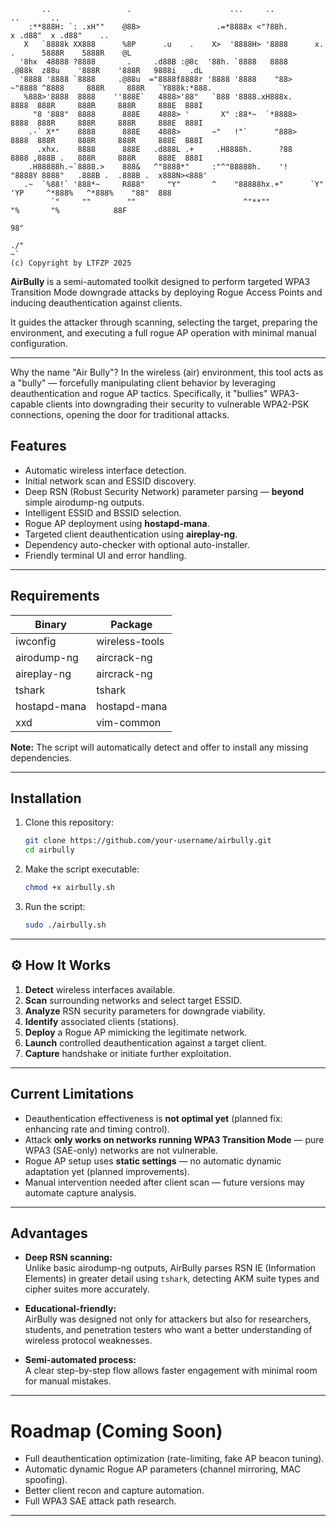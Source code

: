 ```
       ..                 .                      ...     ..                           ..       ..              
    :**888H: `: .xH""    @88>                 .=*8888x <"?88h.                  x .d88"  x .d88"    ..         
   X   `8888k XX888      %8P      .u    .    X>  '8888H> '8888      x.    .      5888R    5888R    @L          
  '8hx  48888 ?8888       .     .d88B :@8c  '88h. `8888   8888    .@88k  z88u    '888R    '888R   9888i   .dL  
  '8888 '8888 `8888     .@88u  ="8888f8888r '8888 '8888    "88>  ~"8888 ^8888     888R     888R   `Y888k:*888. 
   %888>'8888  8888    ''888E`   4888>'88"   `888 '8888.xH888x.    8888  888R     888R     888R     888E  888I 
     "8 '888"  8888      888E    4888> '       X" :88*~  `*8888>   8888  888R     888R     888R     888E  888I 
    .-` X*"    8888      888E    4888>       ~"   !"`      "888>   8888  888R     888R     888R     888E  888I 
      .xhx.    8888      888E   .d888L .+     .H8888h.      ?88    8888 ,888B .   888R     888R     888E  888I 
    .H88888h.~`8888.>    888&   ^"8888*"     :"^"88888h.    '!    "8888Y 8888"   .888B .  .888B .  x888N><888' 
   .~  `%88!` '888*~     R888"     "Y"       ^    "88888hx.+"      `Y"   'YP     ^*888%   ^*888%    "88"  888  
         `"     ""        ""                        ^"**""                         "%       "%            88F  
                                                                                                         98"   
                                                                                                       ./"                                                                                                           ~`
(c) Copyright by LTFZP 2025
```     
**AirBully** is a semi-automated toolkit designed to perform targeted WPA3 Transition Mode downgrade attacks by deploying Rogue Access Points and inducing deauthentication against clients.

It guides the attacker through scanning, selecting the target, preparing the environment, and executing a full rogue AP operation with minimal manual configuration.

---
Why the name "Air Bully"?
In the wireless (air) environment, this tool acts as a "bully" — forcefully manipulating client behavior by leveraging deauthentication and rogue AP tactics. Specifically, it "bullies" WPA3-capable clients into downgrading their security to vulnerable WPA2-PSK connections, opening the door for traditional attacks.

## Features

- Automatic wireless interface detection.
- Initial network scan and ESSID discovery.
- Deep RSN (Robust Security Network) parameter parsing — **beyond** simple airodump-ng outputs.
- Intelligent ESSID and BSSID selection.
- Rogue AP deployment using **hostapd-mana**.
- Targeted client deauthentication using **aireplay-ng**.
- Dependency auto-checker with optional auto-installer.
- Friendly terminal UI and error handling.

---

## Requirements

| Binary         | Package         |
|----------------|-----------------|
| iwconfig       | wireless-tools  |
| airodump-ng    | aircrack-ng     |
| aireplay-ng    | aircrack-ng     |
| tshark         | tshark          |
| hostapd-mana   | hostapd-mana    |
| xxd            | vim-common      |

**Note:** The script will automatically detect and offer to install any missing dependencies.

---

## Installation

1. Clone this repository:
   ```bash
   git clone https://github.com/your-username/airbully.git
   cd airbully
   ```

2. Make the script executable:
   ```bash
   chmod +x airbully.sh
   ```

3. Run the script:
   ```bash
   sudo ./airbully.sh
   ```

---

## ⚙️ How It Works

1. **Detect** wireless interfaces available.
2. **Scan** surrounding networks and select target ESSID.
3. **Analyze** RSN security parameters for downgrade viability.
4. **Identify** associated clients (stations).
5. **Deploy** a Rogue AP mimicking the legitimate network.
6. **Launch** controlled deauthentication against a target client.
7. **Capture** handshake or initiate further exploitation.

---

## Current Limitations

- Deauthentication effectiveness is **not optimal yet** (planned fix: enhancing rate and timing control).
- Attack **only works on networks running WPA3 Transition Mode** — pure WPA3 (SAE-only) networks are not vulnerable.
- Rogue AP setup uses **static settings** — no automatic dynamic adaptation yet (planned improvements).
- Manual intervention needed after client scan — future versions may automate capture analysis.

---

## Advantages

- **Deep RSN scanning:**  
  Unlike basic airodump-ng outputs, AirBully parses RSN IE (Information Elements) in greater detail using `tshark`, detecting AKM suite types and cipher suites more accurately.

- **Educational-friendly:**  
  AirBully was designed not only for attackers but also for researchers, students, and penetration testers who want a better understanding of wireless protocol weaknesses.

- **Semi-automated process:**  
  A clear step-by-step flow allows faster engagement with minimal room for manual mistakes.

---
# Roadmap (Coming Soon)
- Full deauthentication optimization (rate-limiting, fake AP beacon tuning).
- Automatic dynamic Rogue AP parameters (channel mirroring, MAC spoofing).
- Better client recon and capture automation.
- Full WPA3 SAE attack path research.
---
